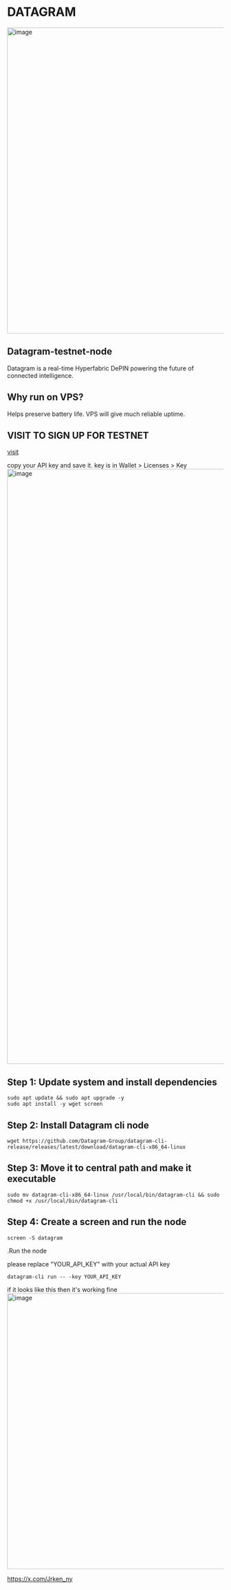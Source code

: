 # DATAGRAM
<img width="1290" height="710" alt="image" src="https://github.com/user-attachments/assets/2ed56a52-78db-474a-bb89-f9457518a86d" />

## Datagram-testnet-node
Datagram is a real-time Hyperfabric DePIN powering the future of connected intelligence.

## Why run on VPS?
Helps preserve battery life.
VPS will give much reliable uptime.

## VISIT TO SIGN UP FOR TESTNET
[visit](https://dashboard.datagram.network?ref=907621454)

copy your API key and save it.
key is in Wallet > Licenses > Key
<img width="2880" height="1380" alt="image" src="https://github.com/user-attachments/assets/13bc0348-11f7-4940-84ac-2adf5a45f62f" />

## Step 1: Update system and install dependencies
    sudo apt update && sudo apt upgrade -y
    sudo apt install -y wget screen

## Step 2: Install Datagram cli node
    wget https://github.com/Datagram-Group/datagram-cli-release/releases/latest/download/datagram-cli-x86_64-linux

## Step 3: Move it to central path and make it executable
    sudo mv datagram-cli-x86_64-linux /usr/local/bin/datagram-cli && sudo chmod +x /usr/local/bin/datagram-cli

## Step 4: Create a screen and run the node
    screen -S datagram
.Run the node 

please replace "YOUR_API_KEY" with your actual API key

    datagram-cli run -- -key YOUR_API_KEY

if it looks like this then it's working fine
<img width="2790" height="640" alt="image" src="https://github.com/user-attachments/assets/ee917829-8c33-4bef-8087-3ae050cc710a" />

https://x.com/Jrken_ny
